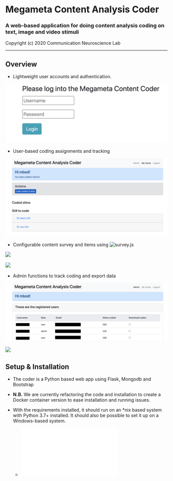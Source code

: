 # Megameta Content Analysis Coder

### A web-based application for doing content analysis coding on text, image and video stimuli

Copyright (c) 2020 Communication Neuroscience Lab

----------


## Overview


* Lightweight user accounts and  authentication.

![](doc/img/login.png)

* User-based coding assignments and tracking

![](doc/img/home1.png)

* Configurable content survey and items using ![survey.js](https://surveyjs.io/Overview/Library)

![](doc/img/coder1.png)

![](doc/img/coder2.png)

* Admin functions to track coding and export data

![](doc/img/admin1.png)

![](doc?img/admin2.png)



## Setup & Installation

* The coder is a Python based web app using Flask, Mongodb and Bootstrap

* __N.B.__ We are currently refactoring the code and installation to create a Docker container version to ease installation and running issues.


* With the requirements installed, it should run on an *nix based system with Python 3.7+ installed. It should also be possible to set it up on a Windows-based system.

	* ![Linux-based installation instructions](doc/install.md)

